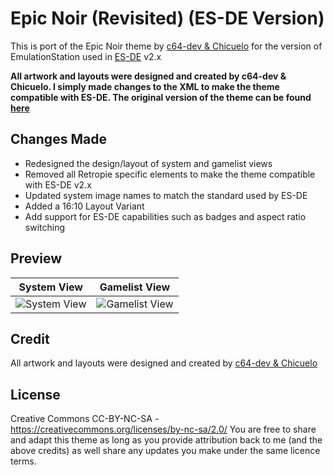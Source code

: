 # Epic Noir (Revisited) (ES-DE Version)
This is port of the Epic Noir theme by [c64-dev & Chicuelo](https://github.com/c64-dev) for the version of EmulationStation used in [ES-DE](https://es-de.org/) v2.x

**All artwork and layouts were designed and created by c64-dev & Chicuelo.  I simply made changes to the XML to make the theme compatible with ES-DE. The original version of the theme can be found [here](https://github.com/c64-dev/es-theme-epicnoir)**

## Changes Made
- Redesigned the design/layout of system and gamelist views
- Removed all Retropie specific elements to make the theme compatible with ES-DE v2.x
- Updated system image names to match the standard used by ES-DE
- Added a 16:10 Layout Variant
- Add support for ES-DE capabilities such as badges and aspect ratio switching

## **Preview**

| System View | Gamelist View |
|----|----|
| <img alt="System View" src="https://user-images.githubusercontent.com/1454947/222940102-9c232f0f-ff8a-4287-a996-33aca962d07a.png"> | <img alt="Gamelist View" src="https://user-images.githubusercontent.com/1454947/222940108-eec38788-6b2c-43cb-8180-f16071811981.png"> |

## **Credit**
All artwork and layouts were designed and created by [c64-dev & Chicuelo](https://github.com/c64-dev)

## **License**
Creative Commons CC-BY-NC-SA - https://creativecommons.org/licenses/by-nc-sa/2.0/
You are free to share and adapt this theme as long as you provide attribution back to me (and the above credits) as well share any updates you make under the same licence terms.
